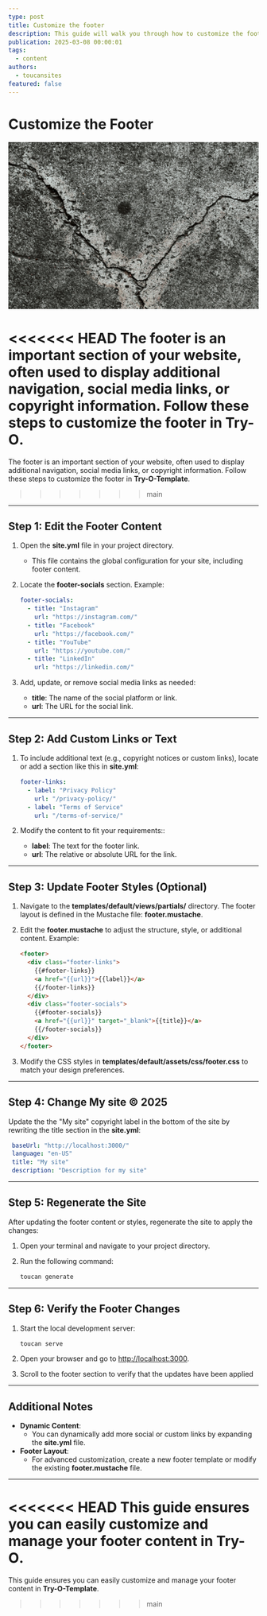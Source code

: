 ```yaml
---
type: post
title: Customize the footer
description: This guide will walk you through how to customize the footer
publication: 2025-03-08 00:00:01
tags:
  - content
authors:
  - toucansites
featured: false
---
```


# Customize the Footer

![Cover Image](./assets/cover.jpg)

<<<<<<< HEAD
The footer is an important section of your website, often used to display additional navigation, social media links, or copyright information. Follow these steps to customize the footer in **Try-O**.
=======
The footer is an important section of your website, often used to display additional navigation, social media links, or copyright information. Follow these steps to customize the footer in **Try-O-Template**.
>>>>>>> main

---

## Step 1: Edit the Footer Content

1. Open the **site.yml** file in your project directory.
   - This file contains the global configuration for your site, including footer content.

2. Locate the **footer-socials** section. Example:

   ```yaml
   footer-socials:
     - title: "Instagram"
       url: "https://instagram.com/"
     - title: "Facebook"
       url: "https://facebook.com/"
     - title: "YouTube"
       url: "https://youtube.com/"
     - title: "LinkedIn"
       url: "https://linkedin.com/"
   ```

3. Add, update, or remove social media links as needed:
   - **title**: The name of the social platform or link.
   - **url**: The URL for the social link.

---

## Step 2: Add Custom Links or Text

1. To include additional text (e.g., copyright notices or custom links), locate or add a section like this in **site.yml**:

   ```yaml
   footer-links:
     - label: "Privacy Policy"
       url: "/privacy-policy/"
     - label: "Terms of Service"
       url: "/terms-of-service/"
   ```

2. Modify the content to fit your requirements::
   - **label**: The text for the footer link.
   - **url**: The relative or absolute URL for the link.

---

## Step 3: Update Footer Styles (Optional)

1. Navigate to the **templates/default/views/partials/** directory. The footer layout is defined in the Mustache file: **footer.mustache**.

2. Edit the **footer.mustache** to adjust the structure, style, or additional content. Example:

   ```html
   <footer>
     <div class="footer-links">
       {{#footer-links}}
       <a href="{{url}}">{{label}}</a>
       {{/footer-links}}
     </div>
     <div class="footer-socials">
       {{#footer-socials}}
       <a href="{{url}}" target="_blank">{{title}}</a>
       {{/footer-socials}}
     </div>
   </footer>
   ```

3. Modify the CSS styles in **templates/default/assets/css/footer.css** to match your design preferences.

---

## Step 4: Change My site © 2025

Update the the "My site" copyright label in the bottom of the site by rewriting the title section in the **site.yml**:

   ```yaml
    baseUrl: "http://localhost:3000/"
    language: "en-US"
    title: "My site"
    description: "Description for my site"
   ```

---

## Step 5: Regenerate the Site

After updating the footer content or styles, regenerate the site to apply the changes:

1. Open your terminal and navigate to your project directory.
2. Run the following command:

   ```bash
   toucan generate
   ```

---

## Step 6: Verify the Footer Changes

1. Start the local development server:

   ```bash
   toucan serve
   ```

2. Open your browser and go to [http://localhost:3000](http://localhost:3000).
3. Scroll to the footer section to verify that the updates have been applied

---

## Additional Notes

- **Dynamic Content**:
  - You can dynamically add more social or custom links by expanding the **site.yml** file.
- **Footer Layout**:
  - For advanced customization, create a new footer template or modify the existing **footer.mustache** file.

---

<<<<<<< HEAD
This guide ensures you can easily customize and manage your footer content in **Try-O**.
=======
This guide ensures you can easily customize and manage your footer content in **Try-O-Template**.
>>>>>>> main
